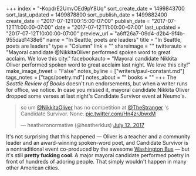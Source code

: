 +++
index = "-KopdrE2UmvOEd9pY8Uq"
sort_create_date = 1499843700
sort_last_updated = 1499878800
sort_publish_date = 1499882400
create_date = "2017-07-12T00:15:00-07:00"
publish_date = "2017-07-12T11:00:00-07:00"
date = "2017-07-12T11:00:00-07:00"
last_updated = "2017-07-12T10:00:00-07:00"
preview_url = "a6ff26a7-09d4-d2b4-9f4b-955dad1438e6"
name = "In Seattle, poets are leaders"
title = "In Seattle, poets are leaders"
type = "Column"
link = ""
shareimage = ""
twitterauto = "Mayoral candidate @NikkitaOliver performed spoken word to great acclaim. We love this city."
facebookauto = "Mayoral candidate Nikkita Oliver performed spoken word to great acclaim last night. We love this city!"
make_image_tweet = "False"
notes_byline = ["writers/paul-constant.md"]
tags_notes = ["tags/poetry.md"]
notes_about = ""
books = ""
+++
The *Seattle Review of Books* doesn't run endorsements, but when a writer runs for office, we notice. In case you missed it, mayoral candidate Nikkita Oliver dropped some verses at last night's Candidate Survivor event at Neumo's.

<blockquote class="twitter-tweet" data-lang="en"><p lang="en" dir="ltr">so um <a href="https://twitter.com/NikkitaOliver">@NikkitaOliver</a> has no competition at <a href="https://twitter.com/TheStranger">@TheStranger</a> &#39;s Candidate Survivor. None. <a href="https://t.co/Hn4zrJbwxM">pic.twitter.com/Hn4zrJbwxM</a></p>&mdash; heatheronormative (@heatherklus) <a href="https://twitter.com/heatherklus/status/885003895172456449">July 12, 2017</a></blockquote>

It's not surprising that this happened — Oliver is a teacher and a community leader and an award-winning spoken-word poet, and Candidate Survivor is a nontraditional event co-produced by the awesome [Washington Bus](http://www.washingtonbus.org/) — but it's still **pretty fucking cool**. A major mayoral candidate performed poetry in front of hundreds of adoring people. That simply wouldn't happen in many other American cities. 
